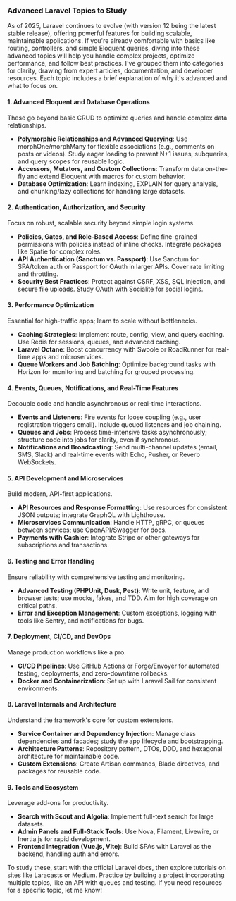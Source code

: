 ### Advanced Laravel Topics to Study

As of 2025, Laravel continues to evolve (with version 12 being the latest stable release), offering powerful features for building scalable, maintainable applications. If you're already comfortable with basics like routing, controllers, and simple Eloquent queries, diving into these advanced topics will help you handle complex projects, optimize performance, and follow best practices. I've grouped them into categories for clarity, drawing from expert articles, documentation, and developer resources. Each topic includes a brief explanation of why it's advanced and what to focus on.

#### 1. Advanced Eloquent and Database Operations
These go beyond basic CRUD to optimize queries and handle complex data relationships.
- **Polymorphic Relationships and Advanced Querying**: Use morphOne/morphMany for flexible associations (e.g., comments on posts or videos). Study eager loading to prevent N+1 issues, subqueries, and query scopes for reusable logic.
- **Accessors, Mutators, and Custom Collections**: Transform data on-the-fly and extend Eloquent with macros for custom behavior.
- **Database Optimization**: Learn indexing, EXPLAIN for query analysis, and chunking/lazy collections for handling large datasets.

#### 2. Authentication, Authorization, and Security
Focus on robust, scalable security beyond simple login systems.
- **Policies, Gates, and Role-Based Access**: Define fine-grained permissions with policies instead of inline checks. Integrate packages like Spatie for complex roles.
- **API Authentication (Sanctum vs. Passport)**: Use Sanctum for SPA/token auth or Passport for OAuth in larger APIs. Cover rate limiting and throttling.
- **Security Best Practices**: Protect against CSRF, XSS, SQL injection, and secure file uploads. Study OAuth with Socialite for social logins.

#### 3. Performance Optimization
Essential for high-traffic apps; learn to scale without bottlenecks.
- **Caching Strategies**: Implement route, config, view, and query caching. Use Redis for sessions, queues, and advanced caching.
- **Laravel Octane**: Boost concurrency with Swoole or RoadRunner for real-time apps and microservices.
- **Queue Workers and Job Batching**: Optimize background tasks with Horizon for monitoring and batching for grouped processing.

#### 4. Events, Queues, Notifications, and Real-Time Features
Decouple code and handle asynchronous or real-time interactions.
- **Events and Listeners**: Fire events for loose coupling (e.g., user registration triggers email). Include queued listeners and job chaining.
- **Queues and Jobs**: Process time-intensive tasks asynchronously; structure code into jobs for clarity, even if synchronous.
- **Notifications and Broadcasting**: Send multi-channel updates (email, SMS, Slack) and real-time events with Echo, Pusher, or Reverb WebSockets.

#### 5. API Development and Microservices
Build modern, API-first applications.
- **API Resources and Response Formatting**: Use resources for consistent JSON outputs; integrate GraphQL with Lighthouse.
- **Microservices Communication**: Handle HTTP, gRPC, or queues between services; use OpenAPI/Swagger for docs.
- **Payments with Cashier**: Integrate Stripe or other gateways for subscriptions and transactions.

#### 6. Testing and Error Handling
Ensure reliability with comprehensive testing and monitoring.
- **Advanced Testing (PHPUnit, Dusk, Pest)**: Write unit, feature, and browser tests; use mocks, fakes, and TDD. Aim for high coverage on critical paths.
- **Error and Exception Management**: Custom exceptions, logging with tools like Sentry, and notifications for bugs.

#### 7. Deployment, CI/CD, and DevOps
Manage production workflows like a pro.
- **CI/CD Pipelines**: Use GitHub Actions or Forge/Envoyer for automated testing, deployments, and zero-downtime rollbacks.
- **Docker and Containerization**: Set up with Laravel Sail for consistent environments.

#### 8. Laravel Internals and Architecture
Understand the framework's core for custom extensions.
- **Service Container and Dependency Injection**: Manage class dependencies and facades; study the app lifecycle and bootstrapping.
- **Architecture Patterns**: Repository pattern, DTOs, DDD, and hexagonal architecture for maintainable code.
- **Custom Extensions**: Create Artisan commands, Blade directives, and packages for reusable code.

#### 9. Tools and Ecosystem
Leverage add-ons for productivity.
- **Search with Scout and Algolia**: Implement full-text search for large datasets.
- **Admin Panels and Full-Stack Tools**: Use Nova, Filament, Livewire, or Inertia.js for rapid development.
- **Frontend Integration (Vue.js, Vite)**: Build SPAs with Laravel as the backend, handling auth and errors.

To study these, start with the official Laravel docs, then explore tutorials on sites like Laracasts or Medium. Practice by building a project incorporating multiple topics, like an API with queues and testing. If you need resources for a specific topic, let me know!